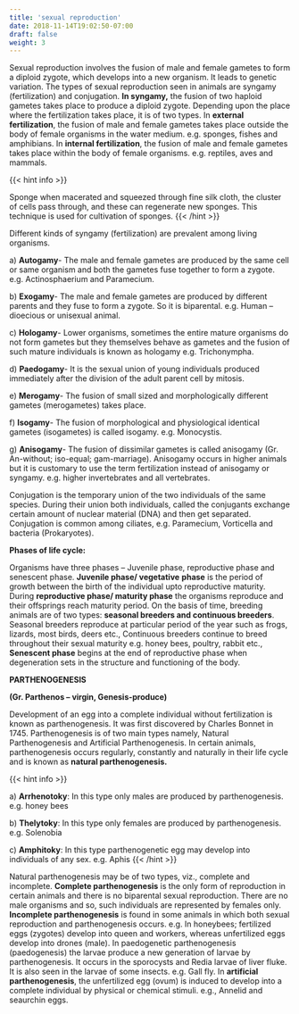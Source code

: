 ```yaml
---
title: 'sexual reproduction'
date: 2018-11-14T19:02:50-07:00
draft: false
weight: 3
---
```

Sexual reproduction involves the fusion of male and female gametes to form a diploid zygote, which develops into a new organism. It leads to genetic variation. The types of sexual reproduction seen in animals are syngamy (fertilization) and conjugation. **In syngamy,** the fusion of two haploid gametes takes place to produce a diploid zygote. Depending upon the place where the fertilization takes place, it is of two types. In **external fertilization**, the fusion of male and female gametes takes place outside the body of female organisms in the water medium. e.g. sponges, fishes and amphibians. In **internal fertilization**, the fusion of male and female gametes takes place within the body of female organisms. e.g. reptiles, aves and mammals.

{{< hint info >}}

Sponge when macerated and squeezed through fine silk cloth, the cluster of cells pass through, and these can regenerate new sponges. This technique is used for cultivation of sponges. {{< /hint >}}

Different kinds of syngamy (fertilization) are prevalent among living organisms.

a) **Autogamy**\- The male and female gametes are produced by the same cell or same organism and both the gametes fuse together to form a zygote. e.g. Actinosphaerium and Paramecium.

b) **Exogamy**\- The male and female gametes are produced by different parents and they fuse to form a zygote. So it is biparental. e.g. Human – dioecious or unisexual animal.

c) **Hologamy**\- Lower organisms, sometimes the entire mature organisms do not form gametes but they themselves behave as gametes and the fusion of such mature individuals is known as hologamy e.g. Trichonympha.

d) **Paedogamy**\- It is the sexual union of young individuals produced immediately after the division of the adult parent cell by mitosis.

e) **Merogamy**\- The fusion of small sized and morphologically different gametes (merogametes) takes place.

f) **Isogamy**\- The fusion of morphological and physiological identical gametes (isogametes) is called isogamy. e.g. Monocystis.

g) **Anisogamy**\- The fusion of dissimilar gametes is called anisogamy (Gr. An-without; iso-equal; gam-marriage). Anisogamy occurs in higher animals but it is customary to use the term fertilization instead of anisogamy or syngamy. e.g. higher invertebrates and all vertebrates.

Conjugation is the temporary union of the two individuals of the same species. During their union both individuals, called the conjugants exchange certain amount of nuclear material (DNA) and then get separated. Conjugation is common among ciliates, e.g. Paramecium, Vorticella and bacteria (Prokaryotes).

**Phases of life cycle:**

Organisms have three phases – Juvenile phase, reproductive phase and senescent phase. **Juvenile phase/ vegetative** **phase** is the period of growth between the birth of the individual upto reproductive maturity. During **reproductive phase/ maturity phase** the organisms reproduce and their offsprings reach maturity period. On the basis of time, breeding animals are of two types: **seasonal breeders and continuous breeders**. Seasonal breeders reproduce at particular period of the year such as frogs, lizards, most birds, deers etc., Continuous breeders continue to breed throughout their sexual maturity e.g. honey bees, poultry, rabbit etc., **Senescent phase** begins at the end of reproductive phase when degeneration sets in the structure and functioning of the body.

**PARTHENOGENESIS**

**(Gr. Parthenos – virgin, Genesis-produce)**

Development of an egg into a complete individual without fertilization is known as parthenogenesis. It was first discovered by Charles Bonnet in 1745. Parthenogenesis is of two main types namely, Natural Parthenogenesis and Artificial Parthenogenesis. In certain animals, parthenogenesis occurs regularly, constantly and naturally in their life cycle and is known as **natural parthenogenesis.**

{{< hint info >}}

a) **Arrhenotoky**: In this type only males are produced by parthenogenesis. e.g. honey bees

b) **Thelytoky**: In this type only females are produced by parthenogenesis. e.g. Solenobia

c) **Amphitoky**: In this type parthenogenetic egg may develop into individuals of any sex. e.g. Aphis {{< /hint >}}

Natural parthenogenesis may be of two types, viz., complete and incomplete. **Complete parthenogenesis** is the only form of reproduction in certain animals and there is no biparental sexual reproduction. There are no male organisms and so, such individuals are represented by females only. **Incomplete parthenogenesis** is found in some animals in which both sexual reproduction and parthenogenesis occurs. e.g. In honeybees; fertilized eggs (zygotes) develop into queen and workers, whereas unfertilized eggs develop into drones (male). In paedogenetic parthenogenesis (paedogenesis) the larvae produce a new generation of larvae by parthenogenesis. It occurs in the sporocysts and Redia larvae of liver fluke. It is also seen in the larvae of some insects. e.g. Gall fly. In **artificial parthenogenesis**, the unfertilized egg (ovum) is induced to develop into a complete individual by physical or chemical stimuli. e.g., Annelid and seaurchin eggs.